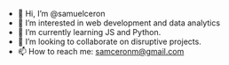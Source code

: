 - 👋 Hi, I’m @samuelceron
- 👀 I’m interested in web development and data analytics
- 🌱 I’m currently learning JS and Python.
- 💞️ I’m looking to collaborate on disruptive projects.
- 📫 How to reach me: samceronm@gmail.com

<!---
samuelceron/samuelceron is a ✨ special ✨ repository because its `README.md` (this file) appears on your GitHub profile.
You can click the Preview link to take a look at your changes.
--->
